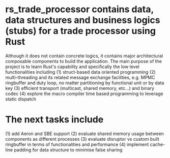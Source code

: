# rs_trade_processor contains data, data structures and business logics (stubs) for a trade processor using Rust
Although it does not contain concrete logics, it contains major architectural composable components to build the application.
The main purpose of the project is to learn Rust's capability and specifically the low level functionalities including
(1) struct-based data oriented programming
(2) multi-threading and its related message exchange facilities, e.g. MPMC ringbuffer and duty loop, no matter partitioning by functional unit or by data key
(3) efficient transport (multicast, shared memory, etc...) and binary codec
(4) explore the macro compiler time based programming to leverage static dispatch

# The next tasks include 
(1) add Aeron and SBE support
(2) evaluate shared memory usage between components as different processes
(3) evaluate disruptor vs custom built ringbuffer in terms of functionalities and performance
(4) implement cache-line padding for data structure to minimise false sharing
